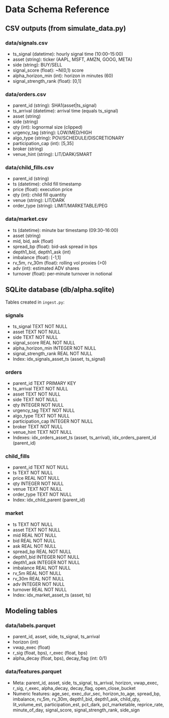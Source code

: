 # Data Schema Reference

## CSV outputs (from simulate_data.py)

### data/signals.csv

- ts_signal (datetime): hourly signal time (10:00–15:00)
- asset (string): ticker (AAPL, MSFT, AMZN, GOOG, META)
- side (string): BUY/SELL
- signal_score (float): ~N(0,1) score
- alpha_horizon_min (int): horizon in minutes (60)
- signal_strength_rank (float): [0,1]

### data/orders.csv

- parent_id (string): SHA1(asset|ts_signal)
- ts_arrival (datetime): arrival time (equals ts_signal)
- asset (string)
- side (string)
- qty (int): lognormal size (clipped)
- urgency_tag (string): LOW/MED/HIGH
- algo_type (string): POV/SCHEDULE/DISCRETIONARY
- participation_cap (int): [5,35]
- broker (string)
- venue_hint (string): LIT/DARK/SMART

### data/child_fills.csv

- parent_id (string)
- ts (datetime): child fill timestamp
- price (float): execution price
- qty (int): child fill quantity
- venue (string): LIT/DARK
- order_type (string): LIMIT/MARKETABLE/PEG

### data/market.csv

- ts (datetime): minute bar timestamp (09:30–16:00)
- asset (string)
- mid, bid, ask (float)
- spread_bp (float): bid-ask spread in bps
- depth1_bid, depth1_ask (int)
- imbalance (float): [-1,1]
- rv_5m, rv_30m (float): rolling vol proxies (>0)
- adv (int): estimated ADV shares
- turnover (float): per-minute turnover in notional

## SQLite database (db/alpha.sqlite)

Tables created in `ingest.py`:

### signals

- ts_signal TEXT NOT NULL
- asset TEXT NOT NULL
- side TEXT NOT NULL
- signal_score REAL NOT NULL
- alpha_horizon_min INTEGER NOT NULL
- signal_strength_rank REAL NOT NULL
- Index: idx_signals_asset_ts (asset, ts_signal)

### orders

- parent_id TEXT PRIMARY KEY
- ts_arrival TEXT NOT NULL
- asset TEXT NOT NULL
- side TEXT NOT NULL
- qty INTEGER NOT NULL
- urgency_tag TEXT NOT NULL
- algo_type TEXT NOT NULL
- participation_cap INTEGER NOT NULL
- broker TEXT NOT NULL
- venue_hint TEXT NOT NULL
- Indexes: idx_orders_asset_ts (asset, ts_arrival), idx_orders_parent_id (parent_id)

### child_fills

- parent_id TEXT NOT NULL
- ts TEXT NOT NULL
- price REAL NOT NULL
- qty INTEGER NOT NULL
- venue TEXT NOT NULL
- order_type TEXT NOT NULL
- Index: idx_child_parent (parent_id)

### market

- ts TEXT NOT NULL
- asset TEXT NOT NULL
- mid REAL NOT NULL
- bid REAL NOT NULL
- ask REAL NOT NULL
- spread_bp REAL NOT NULL
- depth1_bid INTEGER NOT NULL
- depth1_ask INTEGER NOT NULL
- imbalance REAL NOT NULL
- rv_5m REAL NOT NULL
- rv_30m REAL NOT NULL
- adv INTEGER NOT NULL
- turnover REAL NOT NULL
- Index: idx_market_asset_ts (asset, ts)

## Modeling tables

### data/labels.parquet

- parent_id, asset, side, ts_signal, ts_arrival
- horizon (int)
- vwap_exec (float)
- r_sig (float, bps), r_exec (float, bps)
- alpha_decay (float, bps), decay_flag (int: 0/1)

### data/features.parquet

- Meta: parent_id, asset, side, ts_signal, ts_arrival, horizon, vwap_exec, r_sig, r_exec, alpha_decay, decay_flag, open_close_bucket
- Numeric features: age_sec, exec_dur_sec, horizon_to_age, spread_bp, imbalance, rv_5m, rv_30m, depth1_bid, depth1_ask, child_qty, lit_volume_est, participation_est, pct_dark, pct_marketable, reprice_rate, minute_of_day, signal_score, signal_strength_rank, side_sign
